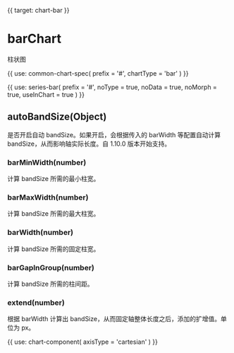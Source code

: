 {{ target: chart-bar }}

# barChart

柱状图

{{ use: common-chart-spec(
    prefix = '#',
    chartType = 'bar'
) }}

{{ use: series-bar(
  prefix = '#',
  noType = true,
  noData = true,
  noMorph = true,
  useInChart = true
) }}

## autoBandSize(Object)

是否开启自动 bandSize。如果开启，会根据传入的 barWidth 等配置自动计算 bandSize，从而影响轴实际长度。自 1.10.0 版本开始支持。

### barMinWidth(number)

计算 bandSize 所需的最小柱宽。

### barMaxWidth(number)

计算 bandSize 所需的最大柱宽。

### barWidth(number)

计算 bandSize 所需的固定柱宽。

### barGapInGroup(number)

计算 bandSize 所需的柱间距。

### extend(number)

根据 barWidth 计算出 bandSize，从而固定轴整体长度之后，添加的扩增值。单位为 px。

{{ use: chart-component(
  axisType = 'cartesian'
) }}
